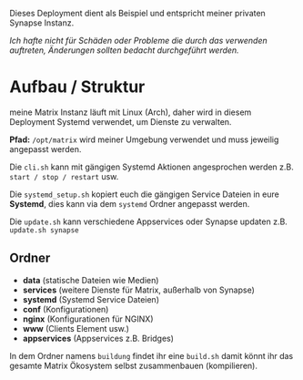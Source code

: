 Dieses Deployment dient als Beispiel und entspricht meiner privaten Synapse Instanz.

*Ich hafte nicht für Schäden oder Probleme die durch das verwenden auftreten, Änderungen sollten bedacht durchgeführt werden.*

# Aufbau / Struktur
meine Matrix Instanz läuft mit Linux (Arch), daher wird in diesem Deployment Systemd verwendet, um Dienste zu verwalten.

**Pfad:** `/opt/matrix` wird meiner Umgebung verwendet und muss jeweilig angepasst werden.

Die `cli.sh` kann mit gängigen Systemd Aktionen angesprochen werden z.B. `start / stop / restart` usw.

Die `systemd_setup.sh` kopiert euch die gängigen Service Dateien in eure **Systemd**, dies kann via dem `systemd` Ordner angepasst werden.

Die `update.sh` kann verschiedene Appservices oder Synapse updaten z.B. `update.sh synapse`

## Ordner
- **data** (statische Dateien wie Medien)
- **services** (weitere Dienste für Matrix, außerhalb von Synapse)
- **systemd** (Systemd Service Dateien)
- **conf** (Konfigurationen)
- **nginx** (Konfigurationen für NGINX)
- **www** (Clients Element usw.)
- **appservices** (Appservices z.B. Bridges)

In dem Ordner namens `buildung` findet ihr eine `build.sh` damit könnt ihr das gesamte Matrix Ökosystem selbst zusammenbauen (kompilieren).
